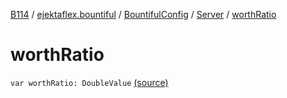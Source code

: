 [B114](../../../index.md) / [ejektaflex.bountiful](../../index.md) / [BountifulConfig](../index.md) / [Server](index.md) / [worthRatio](./worth-ratio.md)

# worthRatio

`var worthRatio: DoubleValue` [(source)](https://github.com/ejektaflex/Bountiful/tree/develop/src/main/kotlin/ejektaflex/bountiful/BountifulConfig.kt#L93)